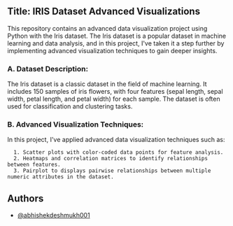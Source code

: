 ## Title: IRIS Dataset Advanced Visualizations

This repository contains an advanced data visualization project using Python with the Iris dataset. The Iris dataset is a popular dataset in machine learning and data analysis, and in this project, I've taken it a step further by implementing advanced visualization techniques to gain deeper insights.

### A. Dataset Description: 
The Iris dataset is a classic dataset in the field of machine learning. It includes 150 samples of iris flowers, with four features (sepal length, sepal width, petal length, and petal width) for each sample. The dataset is often used for classification and clustering tasks.

### B. Advanced Visualization Techniques:
In this project, I've applied advanced data visualization techniques such as:

      1. Scatter plots with color-coded data points for feature analysis.
      2. Heatmaps and correlation matrices to identify relationships between features.
      3. Pairplot to displays pairwise relationships between multiple numeric attributes in the dataset.


## Authors

- [@abhishekdeshmukh001](https://github.com/abhishekdeshmukh001)
